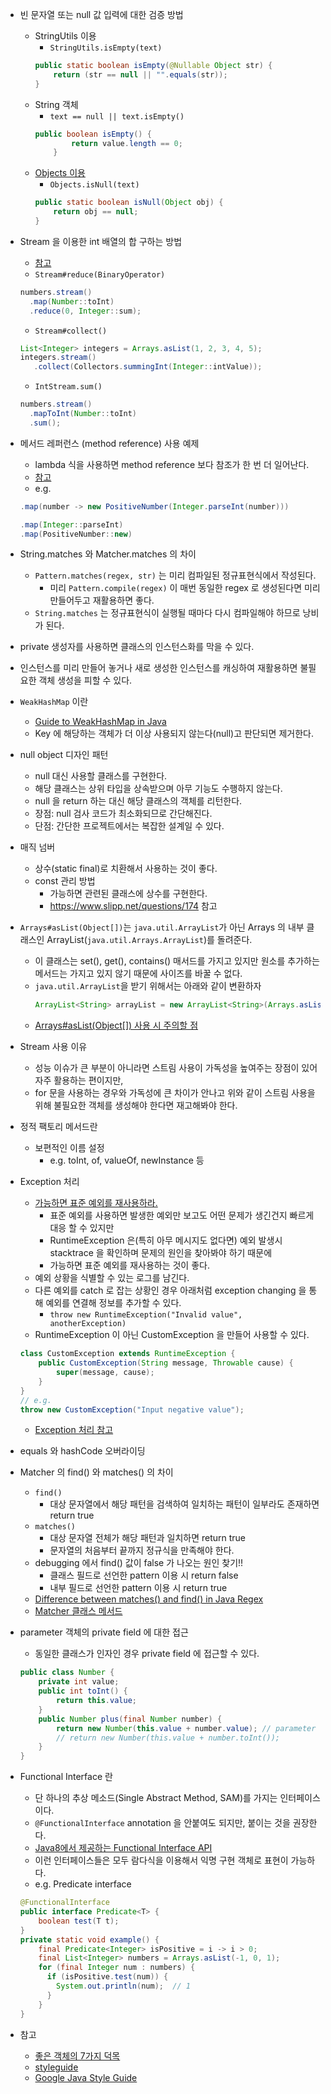 - 빈 문자열 또는 null 값 입력에 대한 검증 방법 
    - StringUtils 이용
        - `StringUtils.isEmpty(text)`
        ```java
        public static boolean isEmpty(@Nullable Object str) {
            return (str == null || "".equals(str));
        }
        ```
    - String 객체
        - `text == null || text.isEmpty()`
        ```java
        public boolean isEmpty() {
                return value.length == 0;
            }
        ```
    - [Objects 이용](https://multifrontgarden.tistory.com/205)
        - `Objects.isNull(text)`
        ```java
        public static boolean isNull(Object obj) {
            return obj == null;
        }
        ```
    
- Stream 을 이용한 int 배열의 합 구하는 방법  
    - [참고](https://www.baeldung.com/java-stream-sum)
    - `Stream#reduce(BinaryOperator)`
    ```java
    numbers.stream()
      .map(Number::toInt)
      .reduce(0, Integer::sum);
    ```
    - `Stream#collect()`
    ```java
    List<Integer> integers = Arrays.asList(1, 2, 3, 4, 5);
    integers.stream()
       .collect(Collectors.summingInt(Integer::intValue));
    ```
    - `IntStream.sum()`
    ```java
    numbers.stream()
      .mapToInt(Number::toInt)
      .sum();
    ```
    
- 메서드 레퍼런스 (method reference) 사용 예제
    - lambda 식을 사용하면 method reference 보다 참조가 한 번 더 일어난다.
    - [참고](https://softwareengineering.stackexchange.com/questions/277473/is-there-a-performance-benefit-to-using-the-method-reference-syntax-instead-of-l)
    - e.g.
    ```java
    .map(number -> new PositiveNumber(Integer.parseInt(number)))
    ```
    ```java
    .map(Integer::parseInt)
    .map(PositiveNumber::new)
    ```

- String.matches 와 Matcher.matches 의 차이
    - `Pattern.matches(regex, str)` 는 미리 컴파일된 정규표현식에서 작성된다.
        - 미리 `Pattern.compile(regex)` 이 매번 동일한 regex 로 생성된다면 미리 만들어두고 재활용하면 좋다.
    - `String.matches` 는 정규표현식이 실행될 때마다 다시 컴파일해야 하므로 낭비가 된다.

- private 생성자를 사용하면 클래스의 인스턴스화를 막을 수 있다.

- 인스턴스를 미리 만들어 놓거나 새로 생성한 인스턴스를 캐싱하여 재활용하면 불필요한 객체 생성을 피할 수 있다.

- `WeakHashMap` 이란 
    - [Guide to WeakHashMap in Java](https://www.baeldung.com/java-weakhashmap)
    - Key 에 해당하는 객체가 더 이상 사용되지 않는다(null)고 판단되면 제거한다. 

- null object 디자인 패턴
    - null 대신 사용할 클래스를 구현한다.
    - 해당 클래스는 상위 타입을 상속받으며 아무 기능도 수행하지 않는다.
    - null 을 return 하는 대신 해당 클래스의 객체를 리턴한다.
    - 장점: null 검사 코드가 최소화되므로 간단해진다.
    - 단점: 간단한 프로젝트에서는 복잡한 설계일 수 있다.

- 매직 넘버
    - 상수(static final)로 치환해서 사용하는 것이 좋다.
    - const 관리 방법
        - 가능하면 관련된 클래스에 상수를 구현한다.
        - https://www.slipp.net/questions/174 참고 
    
- `Arrays#asList(Object[])`는 `java.util.ArrayList`가 아닌 Arrays 의 내부 클래스인 ArrayList(`java.util.Arrays.ArrayList`)를 돌려준다.
    - 이 클래스는 set(), get(), contains() 매서드를 가지고 있지만 원소를 추가하는 메서드는 가지고 있지 않기 때문에 사이즈를 바꿀 수 없다. 
    - `java.util.ArrayList`을 받기 위해서는 아래와 같이 변환하자
        ```java
        ArrayList<String> arrayList = new ArrayList<String>(Arrays.asList(arr));
        ```
    - [Arrays#asList(Object[]) 사용 시 주의할 점](https://bestalign.github.io/2015/08/31/top-10-mistakes-java-developers-make-1/)
    
- Stream 사용 이유
    - 성능 이슈가 큰 부분이 아니라면 스트림 사용이 가독성을 높여주는 장점이 있어 자주 활용하는 편이지만, 
    - for 문을 사용하는 경우와 가독성에 큰 차이가 안나고 위와 같이 스트림 사용을 위해 불필요한 객체를 생성해야 한다면 재고해봐야 한다.
    
- 정적 팩토리 메서드란
    - 보편적인 이름 설정 
        - e.g. toInt, of, valueOf, newInstance 등 
        
- Exception 처리 
    - [가능하면 표준 예외를 재사용하라.](https://jaehun2841.github.io/2019/03/10/effective-java-item72/#%EC%84%9C%EB%A1%A0)
        - 표준 예외를 사용하면 발생한 예외만 보고도 어떤 문제가 생긴건지 빠르게 대응 할 수 있지만 
        - RuntimeException 은(특히 아무 메시지도 없다면) 예외 발생시 stacktrace 을 확인하며 문제의 원인을 찾아봐야 하기 때문에 
        - 가능하면 표준 예외를 재사용하는 것이 좋다.
    - 예외 상황을 식별할 수 있는 로그를 남긴다.
    - 다른 예외를 catch 로 잡는 상황인 경우 아래처럼 exception changing 을 통해 예외를 연결해 정보를 추가할 수 있다.
        - `throw new RuntimeException("Invalid value", anotherException)`
    - RuntimeException 이 아닌 CustomException 을 만들어 사용할 수 있다.
    ```java
    class CustomException extends RuntimeException {
        public CustomException(String message, Throwable cause) {
            super(message, cause);
        }
    }
    // e.g.
    throw new CustomException("Input negative value");
    ```
    - [Exception 처리 참고](https://www.slipp.net/questions/350) 

- equals 와 hashCode 오버라이딩

- Matcher 의 find() 와 matches() 의 차이
    - `find()`
        - 대상 문자열에서 해당 패턴을 검색하여 일치하는 패턴이 일부라도 존재하면 return true
    - `matches()`
        - 대상 문자열 전체가 해당 패턴과 일치하면 return true
        - 문자열의 처음부터 끝까지 정규식을 만족해야 한다.
    - debugging 에서 find() 값이 false 가 나오는 원인 찾기!!
        - 클래스 필드로 선언한 pattern 이용 시 return false
        - 내부 필드로 선언한 pattern 이용 시 return true
    - [Difference between matches() and find() in Java Regex](https://www.tutorialspoint.com/Difference-between-matches-and-find-in-Java-Regex)
    - [Matcher 클래스 메서드](https://enterkey.tistory.com/353)
    
- parameter 객체의 private field 에 대한 접근 
    - 동일한 클래스가 인자인 경우 private field 에 접근할 수 있다.
    ```java
    public class Number {
        private int value;
        public int toInt() {
            return this.value;
        }
        public Number plus(final Number number) {
            return new Number(this.value + number.value); // parameter 객체의 private field 값 사용
            // return new Number(this.value + number.toInt()); 
        }
    }
    ```

- Functional Interface 란
    - 단 하나의 추상 메소드(Single Abstract Method, SAM)를 가지는 인터페이스이다.
    - `@FunctionalInterface` annotation 을 안붙여도 되지만, 붙이는 것을 권장한다.
    - [Java8에서 제공하는 Functional Interface API](https://multifrontgarden.tistory.com/125)
    - 이런 인터페이스들은 모두 람다식을 이용해서 익명 구현 객체로 표현이 가능하다.
    - e.g. Predicate interface 
    ```java
    @FunctionalInterface
    public interface Predicate<T> {
        boolean test(T t);
    }
    private static void example() {
        final Predicate<Integer> isPositive = i -> i > 0;
        final List<Integer> numbers = Arrays.asList(-1, 0, 1);
        for (final Integer num : numbers) {
          if (isPositive.test(num)) {
            System.out.println(num);  // 1
          }
        }
    }
    ```

- 참고
    - [좋은 객체의 7가지 덕목](https://codingnuri.com/seven-virtues-of-good-object/)
    - [styleguide](http://cr.openjdk.java.net/~alundblad/styleguide/index-v6.html#toc-modifiers)
    - [Google Java Style Guide](https://google.github.io/styleguide/javaguide.html#s5.2.4-constant-names)
